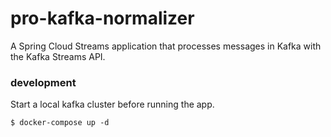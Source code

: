# pro-kafka-normalizer
A Spring Cloud Streams application that processes messages in Kafka with the Kafka Streams API.

### development
Start a local kafka cluster before running the app.
```shell
$ docker-compose up -d
```
